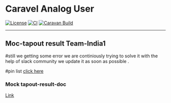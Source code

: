 # Caravel Analog User

[![License](https://img.shields.io/badge/License-Apache%202.0-blue.svg)](https://opensource.org/licenses/Apache-2.0) [![CI](https://github.com/efabless/caravel_user_project_analog/actions/workflows/user_project_ci.yml/badge.svg)](https://github.com/efabless/caravel_user_project_analog/actions/workflows/user_project_ci.yml) [![Caravan Build](https://github.com/efabless/caravel_user_project_analog/actions/workflows/caravan_build.yml/badge.svg)](https://github.com/efabless/caravel_user_project_analog/actions/workflows/caravan_build.yml)

---

## Moc-tapout result Team-India1

#still we getting some error we are continiously trying to solve it with the help of slack community  we update it as soon as possible . 

#pin list [click here](https://docs.google.com/spreadsheets/d/1iBK8BybxhVD0cQBW_FXbfe8DzI0cyhBt2lJwGJfDyJ0/edit#gid=0)


### Mock tapout-result-doc<br>
[Link](https://docs.google.com/document/d/10PK_7tduaJkGd7NgSbGW4vfjaYW3rXv4b2rdMUSI3m8/edit)
